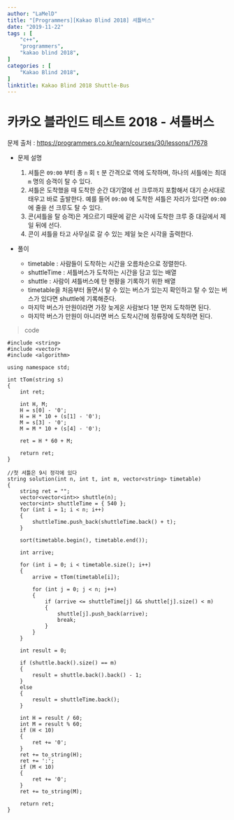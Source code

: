 ```yaml
---
author: "LaMelD"
title: "[Programmers][Kakao Blind 2018] 셔틀버스"
date: "2019-11-22"
tags : [
    "c++",
    "programmers",
    "kakao blind 2018",
]
categories : [
    "Kakao Blind 2018",
]
linktitle: Kakao Blind 2018 Shuttle-Bus
---
```


<h1>카카오 블라인드 테스트 2018 - 셔틀버스</h1>

문제 출처 : <a href="https://programmers.co.kr/learn/courses/30/lessons/17678">https://programmers.co.kr/learn/courses/30/lessons/17678</a>

- 문제 설명
	1. 셔틀은 `09:00` 부터 총 `n` 회 `t` 분 간격으로 역에 도착하며, 하나의 셔틀에는 최대 `m` 명의 승객이 탈 수 있다.
	2. 셔틀은 도착했을 때 도착한 순간 대기열에 선 크루까지 포함해서 대기 순서대로 태우고 바로 출발한다. 예를 들어 `09:00` 에 도착한 셔틀은 자리가 있다면 `09:00` 에 줄을 선 크루도 탈 수 있다.
	3. 콘(셔틀을 탈 승객)은 게으르기 때문에 같은 시각에 도착한 크루 중 대길에서 제일 뒤에 선다.
	4. 콘이 셔틀을 타고 사무실로 갈 수 있는 제일 늦은 시각을 출력한다.

- 풀이
	- timetable : 사람들이 도착하는 시간을 오름차순으로 정렬한다.
	- shuttleTime : 셔틀버스가 도착하는 시간을 담고 있는 배열
	- shuttle : 사람이 셔틀버스에 탄 현황을 기록하기 위한 배열
	- timetable을 처음부터 돌면서 탈 수 있는 버스가 있는지 확인하고 탈 수 있는 버스가 있다면 shuttle에 기록해준다.
	- 마지막 버스가 만원이라면 가장 늦게온 사람보다 1분 먼저 도착하면 된다.
	- 마지막 버스가 만원이 아니라면 버스 도착시간에 정류장에 도착하면 된다.

>code
```
#include <string>
#include <vector>
#include <algorithm>

using namespace std;

int tTom(string s)
{
	int ret;

	int H, M;
	H = s[0] - '0';
	H = H * 10 + (s[1] - '0');
	M = s[3] - '0';
	M = M * 10 + (s[4] - '0');

	ret = H * 60 + M;

	return ret;
}

//첫 셔틀은 9시 정각에 있다
string solution(int n, int t, int m, vector<string> timetable)
{
	string ret = "";
	vector<vector<int>> shuttle(n);
	vector<int> shuttleTime = { 540 };
	for (int i = 1; i < n; i++)
	{
		shuttleTime.push_back(shuttleTime.back() + t);
	}

	sort(timetable.begin(), timetable.end());

	int arrive;

	for (int i = 0; i < timetable.size(); i++)
	{
		arrive = tTom(timetable[i]);

		for (int j = 0; j < n; j++)
		{
			if (arrive <= shuttleTime[j] && shuttle[j].size() < m)
			{
				shuttle[j].push_back(arrive);
				break;
			}
		}
	}

	int result = 0;

	if (shuttle.back().size() == m)
	{
		result = shuttle.back().back() - 1;
	}
	else
	{
		result = shuttleTime.back();
	}

	int H = result / 60;
	int M = result % 60;
	if (H < 10)
	{
		ret += '0';
	}
	ret += to_string(H);
	ret += ':';
	if (M < 10)
	{
		ret += '0';
	}
	ret += to_string(M);

	return ret;
}
```

